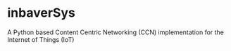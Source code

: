 # inbaverSys
A Python based Content Centric Networking (CCN) implementation for the Internet of Things (IoT)
